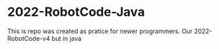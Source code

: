 # 2022-RobotCode-Java
This is repo was created as pratice for newer programmers. Our 2022-RobotCode-v4 but in java

